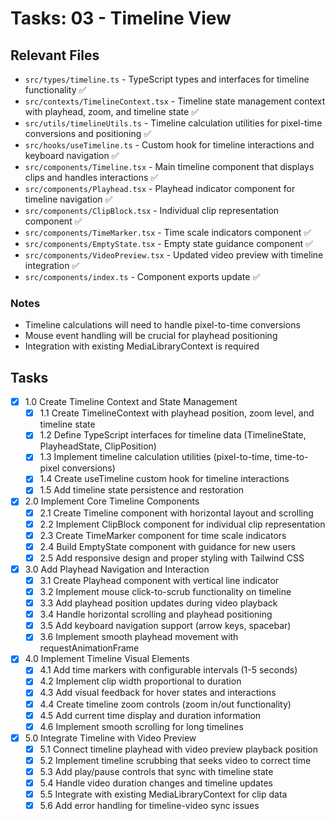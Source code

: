 # Tasks: 03 - Timeline View

## Relevant Files

- `src/types/timeline.ts` - TypeScript types and interfaces for timeline functionality ✅
- `src/contexts/TimelineContext.tsx` - Timeline state management context with playhead, zoom, and timeline state ✅
- `src/utils/timelineUtils.ts` - Timeline calculation utilities for pixel-time conversions and positioning ✅
- `src/hooks/useTimeline.ts` - Custom hook for timeline interactions and keyboard navigation ✅
- `src/components/Timeline.tsx` - Main timeline component that displays clips and handles interactions ✅
- `src/components/Playhead.tsx` - Playhead indicator component for timeline navigation ✅
- `src/components/ClipBlock.tsx` - Individual clip representation component ✅
- `src/components/TimeMarker.tsx` - Time scale indicators component ✅
- `src/components/EmptyState.tsx` - Empty state guidance component ✅
- `src/components/VideoPreview.tsx` - Updated video preview with timeline integration ✅
- `src/components/index.ts` - Component exports update ✅

### Notes

- Timeline calculations will need to handle pixel-to-time conversions
- Mouse event handling will be crucial for playhead positioning
- Integration with existing MediaLibraryContext is required

## Tasks

- [x] 1.0 Create Timeline Context and State Management
  - [x] 1.1 Create TimelineContext with playhead position, zoom level, and timeline state
  - [x] 1.2 Define TypeScript interfaces for timeline data (TimelineState, PlayheadState, ClipPosition)
  - [x] 1.3 Implement timeline calculation utilities (pixel-to-time, time-to-pixel conversions)
  - [x] 1.4 Create useTimeline custom hook for timeline interactions
  - [x] 1.5 Add timeline state persistence and restoration

- [x] 2.0 Implement Core Timeline Components
  - [x] 2.1 Create Timeline component with horizontal layout and scrolling
  - [x] 2.2 Implement ClipBlock component for individual clip representation
  - [x] 2.3 Create TimeMarker component for time scale indicators
  - [x] 2.4 Build EmptyState component with guidance for new users
  - [x] 2.5 Add responsive design and proper styling with Tailwind CSS

- [x] 3.0 Add Playhead Navigation and Interaction
  - [x] 3.1 Create Playhead component with vertical line indicator
  - [x] 3.2 Implement mouse click-to-scrub functionality on timeline
  - [x] 3.3 Add playhead position updates during video playback
  - [x] 3.4 Handle horizontal scrolling and playhead positioning
  - [x] 3.5 Add keyboard navigation support (arrow keys, spacebar)
  - [x] 3.6 Implement smooth playhead movement with requestAnimationFrame

- [x] 4.0 Implement Timeline Visual Elements
  - [x] 4.1 Add time markers with configurable intervals (1-5 seconds)
  - [x] 4.2 Implement clip width proportional to duration
  - [x] 4.3 Add visual feedback for hover states and interactions
  - [x] 4.4 Create timeline zoom controls (zoom in/out functionality)
  - [x] 4.5 Add current time display and duration information
  - [x] 4.6 Implement smooth scrolling for long timelines

- [x] 5.0 Integrate Timeline with Video Preview
  - [x] 5.1 Connect timeline playhead with video preview playback position
  - [x] 5.2 Implement timeline scrubbing that seeks video to correct time
  - [x] 5.3 Add play/pause controls that sync with timeline state
  - [x] 5.4 Handle video duration changes and timeline updates
  - [x] 5.5 Integrate with existing MediaLibraryContext for clip data
  - [x] 5.6 Add error handling for timeline-video sync issues
